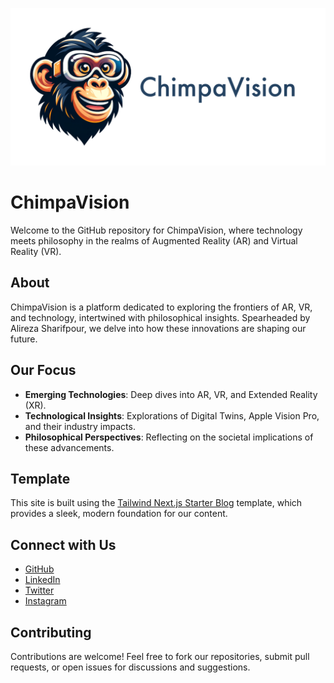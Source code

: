 ![ChimpaVision-Banner](/public/static/images/chimpavision-banner.png)

# ChimpaVision

Welcome to the GitHub repository for ChimpaVision, where technology meets philosophy in the realms of Augmented Reality (AR) and Virtual Reality (VR).

## About

ChimpaVision is a platform dedicated to exploring the frontiers of AR, VR, and technology, intertwined with philosophical insights. Spearheaded by Alireza Sharifpour, we delve into how these innovations are shaping our future.

## Our Focus

- **Emerging Technologies**: Deep dives into AR, VR, and Extended Reality (XR).
- **Technological Insights**: Explorations of Digital Twins, Apple Vision Pro, and their industry impacts.
- **Philosophical Perspectives**: Reflecting on the societal implications of these advancements.

## Template

This site is built using the [Tailwind Next.js Starter Blog](https://github.com/timlrx/tailwind-nextjs-starter-blog) template, which provides a sleek, modern foundation for our content.

## Connect with Us

- [GitHub](https://github.com/alireza-sharifpour)
- [LinkedIn](https://www.linkedin.com/in/alireza-sharifpour/)
- [Twitter](https://twitter.com/alireza7612)
- [Instagram](https://www.instagram.com/alireza7612/)

## Contributing

Contributions are welcome! Feel free to fork our repositories, submit pull requests, or open issues for discussions and suggestions.
